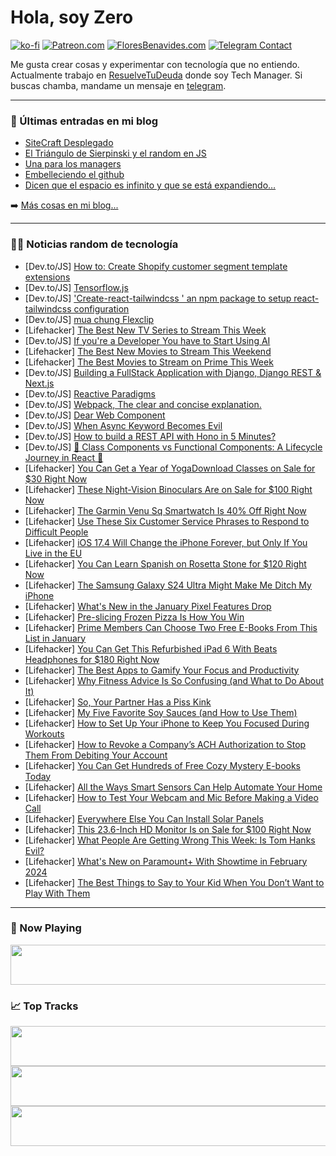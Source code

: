 # Hola, soy Zero

[![ko-fi](https://ko-fi.com/img/githubbutton_sm.svg)](https://ko-fi.com/J3J4N0LUK)
[![Patreon.com](https://img.shields.io/endpoint.svg?url=https%3A%2F%2Fshieldsio-patreon.vercel.app%2Fapi%3Fusername%3Dzerodragon%26type%3Dpatrons&style=for-the-badge)](https://patreon.com/zerodragon)
[![FloresBenavides.com](https://img.shields.io/website?down_message=oops&label=MiBlog&style=for-the-badge&up_message=online&url=https%3A%2F%2Ffloresbenavides.com)](https://floresbenavides.com)
[![Telegram Contact](https://img.shields.io/badge/escr%C3%ADbeme-ZeroDragon-%2326A5E4?style=for-the-badge&logo=telegram)](https://t.me/zerodragon)

Me gusta crear cosas y experimentar con tecnología que no entiendo.
Actualmente trabajo en [ResuelveTuDeuda](http://github.com/resuelve) donde soy Tech Manager.
Si buscas chamba, mandame un mensaje en [telegram](https://t.me/zerodragon).

---

### 📕 Últimas entradas en mi blog
<!-- BLOG-POST-LIST:START -->
- [SiteCraft Desplegado](https://floresbenavides.com/sitecraft-desplegado/)
- [El Triángulo de Sierpinski y el random en JS](https://floresbenavides.com/el-triangulo-de-sierpinski-y-el-random-en-js/)
- [Una para los managers](https://floresbenavides.com/una-para-los-managers/)
- [Embelleciendo el github](https://floresbenavides.com/embelleciendo-el-github/)
- [Dicen que el espacio es infinito y que se está expandiendo…](https://floresbenavides.com/dicen-que-el-espacio-es-infinito-y-que-se-esta-expandiendo/)
<!-- BLOG-POST-LIST:END -->

➡️ [Más cosas en mi blog...](https://floresbenavides.com)

---

### 👨‍💻 Noticias random de tecnología
<!-- TECH-POSTS:START -->
- [Dev.to/JS] [How to: Create Shopify customer segment template extensions](https://dev.to/gadgetdev/how-to-create-shopify-customer-segment-template-extensions-4e98)
- [Dev.to/JS] [Tensorflow.js](https://dev.to/chrahul__dev/tensorflowjs-2ccf)
- [Dev.to/JS] [&#39;Create-react-tailwindcss &#39; an npm package to setup react-tailwindcss configuration](https://dev.to/virumons/create-react-tailwindcss-an-npm-package-to-setup-react-tailwindcss-configuration-5dl2)
- [Dev.to/JS] [mua chung Flexclip](https://dev.to/wsovn112/mua-chung-flexclip-2j70)
- [Lifehacker] [The Best New TV Series to Stream This Week](https://lifehacker.com/entertainment/best-new-tv-series-stream-this-week)
- [Dev.to/JS] [If you&#39;re a Developer You have to Start Using AI](https://dev.to/brojenuel/if-youre-a-developer-you-have-to-start-using-ai-6gp)
- [Lifehacker] [The Best New Movies to Stream This Weekend](https://lifehacker.com/entertainment/best-new-movies-stream-this-weekend)
- [Lifehacker] [The Best Movies to Stream on Prime This Week](https://lifehacker.com/entertainment/best-movies-to-stream-on-prime)
- [Dev.to/JS] [Building a FullStack Application with Django, Django REST &amp; Next.js](https://dev.to/koladev/building-a-fullstack-application-with-django-django-rest-nextjs-3e26)
- [Dev.to/JS] [Reactive Paradigms](https://dev.to/ninjin/reactive-paradigms-3j31)
- [Dev.to/JS] [Webpack, The clear and concise explanation.](https://dev.to/swastikyadav/webpack-the-clear-and-concise-explanation-4oi2)
- [Dev.to/JS] [Dear Web Component](https://dev.to/dannyengelman/dear-web-component-1m51)
- [Dev.to/JS] [When Async Keyword Becomes Evil](https://dev.to/moayad523/when-async-keyword-becomes-evil-4mh2)
- [Dev.to/JS] [How to build a REST API with Hono in 5 Minutes?](https://dev.to/dhairyashah/how-to-build-a-rest-api-with-hono-in-5-minutes-4ng6)
- [Dev.to/JS] [🔄 Class Components vs Functional Components: A Lifecycle Journey in React 🔄](https://dev.to/tmayank860/class-components-vs-functional-components-a-lifecycle-journey-in-react-5dmm)
- [Lifehacker] [You Can Get a Year of YogaDownload Classes on Sale for $30 Right Now](https://lifehacker.com/health/yogadownload-unlimited-online-yoga-sale)
- [Lifehacker] [These Night-Vision Binoculars Are on Sale for $100 Right Now](https://lifehacker.com/night-vision-binoculars-sale)
- [Lifehacker] [The Garmin Venu Sq Smartwatch Is 40% Off Right Now](https://lifehacker.com/health/garmin-venu-sq-sale-amazon)
- [Lifehacker] [Use These Six Customer Service Phrases to Respond to Difficult People](https://lifehacker.com/health/use-these-customer-service-phrases-to-respond-to-difficult-people)
- [Lifehacker] [iOS 17.4 Will Change the iPhone Forever, but Only If You Live in the EU](https://lifehacker.com/tech/the-best-new-features-in-ios-174-are-eu-only)
- [Lifehacker] [You Can Learn Spanish on Rosetta Stone for $120 Right Now](https://lifehacker.com/tech/spanish-rosetta-stone)
- [Lifehacker] [The Samsung Galaxy S24 Ultra Might Make Me Ditch My iPhone](https://lifehacker.com/tech/samsung-galaxy-s24-ultra-review-an-android-heavy-hitter)
- [Lifehacker] [What&#39;s New in the January Pixel Features Drop](https://lifehacker.com/tech/whats-new-january-pixel-features-drop)
- [Lifehacker] [Pre-slicing Frozen Pizza Is How You Win](https://lifehacker.com/food-drink/pre-slice-your-frozen-pizza)
- [Lifehacker] [Prime Members Can Choose Two Free E-Books From This List in January](https://lifehacker.com/entertainment/free-ebooks-for-amazon-prime-members)
- [Lifehacker] [You Can Get This Refurbished iPad 6 With Beats Headphones for $180 Right Now](https://lifehacker.com/tech/ipad-6-beats-headphones-sale)
- [Lifehacker] [The Best Apps to Gamify Your Focus and Productivity](https://lifehacker.com/work/best-apps-to-gamify-your-productivity)
- [Lifehacker] [Why Fitness Advice Is So Confusing &lpar;and What to Do About It&rpar;](https://lifehacker.com/health/why-fitness-advice-is-so-confusing-and-what-to-do-about-it)
- [Lifehacker] [So, Your Partner Has a Piss Kink](https://lifehacker.com/relationships/how-to-incorporate-piss-play-into-your-sex-life)
- [Lifehacker] [My Five Favorite Soy Sauces &lpar;and How to Use Them&rpar;](https://lifehacker.com/food-drink/a-guide-to-different-soy-sauces)
- [Lifehacker] [How to Set Up Your iPhone to Keep You Focused During Workouts](https://lifehacker.com/set-up-your-phone-to-keep-you-focused-during-workouts-1850283863)
- [Lifehacker] [How to Revoke a Company’s ACH Authorization to Stop Them From Debiting Your Account](https://lifehacker.com/money/how-to-revoke-a-companys-ach)
- [Lifehacker] [You Can Get Hundreds of Free Cozy Mystery E-books Today](https://lifehacker.com/entertainment/free-mystery-e-books-kindle)
- [Lifehacker] [All the Ways Smart Sensors Can Help Automate Your Home](https://lifehacker.com/tech/all-the-ways-smart-sensors-can-help-automate-your-home)
- [Lifehacker] [How to Test Your Webcam and Mic Before Making a Video Call](https://lifehacker.com/tech/how-to-test-webcam-and-mic)
- [Lifehacker] [Everywhere Else You Can Install Solar Panels](https://lifehacker.com/home/everywhere-you-can-install-solar-panels)
- [Lifehacker] [This 23.6-Inch HD Monitor Is on Sale for $100 Right Now](https://lifehacker.com/tech/aoc-hd-monitor-sale)
- [Lifehacker] [What People Are Getting Wrong This Week: Is Tom Hanks Evil?](https://lifehacker.com/entertainment/what-people-are-getting-wrong-this-week-is-tom-hanks-evil)
- [Lifehacker] [What&#39;s New on Paramount+ With Showtime in February 2024](https://lifehacker.com/entertainment/whats-new-on-paramount-with-showtime-february-2024)
- [Lifehacker] [The Best Things to Say to Your Kid When You Don’t Want to Play With Them](https://lifehacker.com/family/the-best-things-to-say-to-your-kid-when-you-dont-want-to-play-with-them)<!-- TECH-POSTS:END -->

---

### 🎵 Now Playing
<a href="https://spotify-now-playing-dun.vercel.app/now-playing?open"><img src="https://spotify-now-playing-dun.vercel.app/now-playing" width="540" height="64"></a>

### 📈 Top Tracks
<a href="https://spotify-now-playing-dun.vercel.app/top-tracks?i=1&open"><img src="https://spotify-now-playing-dun.vercel.app/top-tracks?i=1" width="540" height="64"></a>
<a href="https://spotify-now-playing-dun.vercel.app/top-tracks?i=2&open"><img src="https://spotify-now-playing-dun.vercel.app/top-tracks?i=2" width="540" height="64"></a>
<a href="https://spotify-now-playing-dun.vercel.app/top-tracks?i=3&open"><img src="https://spotify-now-playing-dun.vercel.app/top-tracks?i=3" width="540" height="64"></a>
